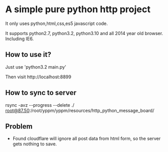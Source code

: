 # A simple pure python http project
It only uses python,html,css,es5 javascript code.

It supports python2.7, python3.2, python3.10 and all 2014 year old browser. Including IE6.

## How to use it?
Just use 'python3.2 main.py'

Then visit http://localhost:8899

## How to sync to server
rsync -avz --progress --delete ./ root@87.50:/root/yppm/yppm/resources/http_python_message_board/

## Problem
* Found cloudflare will ignore all post data from html form, so the server gets nothing to save.
